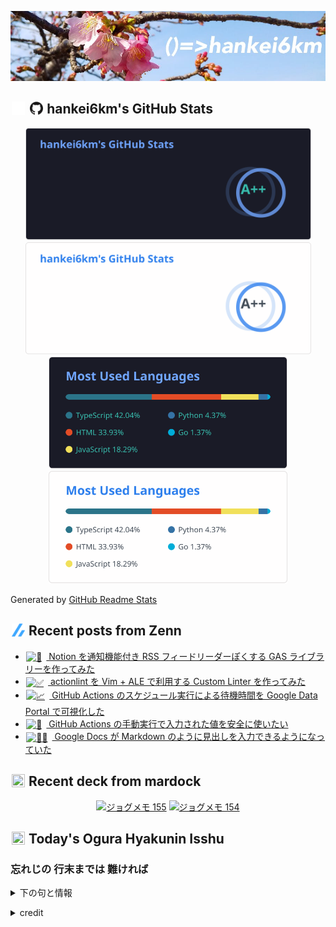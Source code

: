 <p align="center">

![()=>hankei6km](assets/images/header2.jpg)

</p>

<h2>
<img width="24" height="24" style="height:1em;width:1em;margin:0 0.05em 0 0.1em;vertical-align:-0.1em;"
 src="assets/images/github-dark.svg#gh-dark-mode-only" />
<img width="24" height="24" style="height:1em;width:1em;margin:0 0.05em 0 0.1em;vertical-align:-0.1em;"
 src="assets/images/github-light.svg#gh-light-mode-only" />
hankei6km's GitHub Stats
</h2>

<p align="center">

<img width="457" alt="hankei6km's GitHub stats" src="assets/images/stats-dark.svg#gh-dark-mode-only">
<img width="457" alt="hankei6km's GitHub stats" src="assets/images/stats-light.svg#gh-light-mode-only">
<img width="382" alt="Top Langs" src="assets/images/top-langs-dark.svg#gh-dark-mode-only">
<img width="382" alt="Top Langs" src="assets/images/top-langs-light.svg#gh-light-mode-only">

</p>

Generated by [GitHub Readme Stats](https://github.com/anuraghazra/github-readme-stats)

<h2>
<img width="24" height="24" style="width:1em; height:1em; margin: 0 .05em 0 .1em; vertical-align: -0.1em;" src="assets/images/zenn.svg">
Recent posts from Zenn
</h2>

<ul><li><a href="https://zenn.dev/hankei6km/articles/make-gas-library-to-setup-notion-as-feed-reader"><img style="width:1.1em; height:1.1em; margin: 0 .5em 0 .1em; vertical-align: -0.1em;" width="18" height="18" alt="📰" src="https://twemoji.maxcdn.com/v/13.1.0/72x72/1f4f0.png"> Notion を通知機能付き RSS フィードリーダーぽくする GAS ライブラリーを作ってみた</a></li><li><a href="https://zenn.dev/hankei6km/articles/actionlint-with-vim-ale"><img style="width:1.1em; height:1.1em; margin: 0 .5em 0 .1em; vertical-align: -0.1em;" width="18" height="18" alt="✅" src="https://twemoji.maxcdn.com/v/13.1.0/72x72/2705.png"> actionlint を Vim + ALE で利用する Custom Linter を作ってみた</a></li><li><a href="https://zenn.dev/hankei6km/articles/visualization-of-waiting-time-in-github-actions"><img style="width:1.1em; height:1.1em; margin: 0 .5em 0 .1em; vertical-align: -0.1em;" width="18" height="18" alt="📈" src="https://twemoji.maxcdn.com/v/13.1.0/72x72/1f4c8.png"> GitHub Actions のスケジュール実行による待機時間を Google Data Portal で可視化した</a></li><li><a href="https://zenn.dev/hankei6km/articles/use-github-acions-workflow-dispatch-inputs-safely"><img style="width:1.1em; height:1.1em; margin: 0 .5em 0 .1em; vertical-align: -0.1em;" width="18" height="18" alt="🔣" src="https://twemoji.maxcdn.com/v/13.1.0/72x72/1f523.png"> GitHub Actions の手動実行で入力された値を安全に使いたい</a></li><li><a href="https://zenn.dev/hankei6km/articles/automatically-detect-markdown-in-google-docs"><img style="width:1.1em; height:1.1em; margin: 0 .5em 0 .1em; vertical-align: -0.1em;" width="18" height="18" alt="👨‍🎨" src="https://twemoji.maxcdn.com/v/13.1.0/72x72/1f468.png"> Google Docs が Markdown のように見出しを入力できるようになっていた</a></li></ul>

<h2>
<img width="24" height="24" style="width:1em; height:1em; margin: 0 .05em 0 .1em; vertical-align: -0.1em;" src="https://twemoji.maxcdn.com/v/13.1.0/72x72/1f5bc.png">
Recent deck from mardock
</h2>

<p align="center">
<a href="https://hankei6km.github.io/mardock/deck/2022-04-in-outdoor-155"><img alt="ジョグメモ 155" src="https://hankei6km.github.io/mardock/assets/deck/2022-04-in-outdoor-155/2022-04-in-outdoor-155.png" width="270" height="152"></a>
<a href="https://hankei6km.github.io/mardock/deck/2022-04-in-outdoor-154"><img alt="ジョグメモ 154" src="https://hankei6km.github.io/mardock/assets/deck/2022-04-in-outdoor-154/2022-04-in-outdoor-154.png" width="270" height="152"></a>

</p>

<h2>
<img width="24" height="24" style="width:1em; height:1em; margin: 0 .05em 0 .1em; vertical-align: -0.1em;" src="https://twemoji.maxcdn.com/v/13.1.0/72x72/1f38e.png">
Today's Ogura Hyakunin Isshu
</h2>

<h3>忘れじの 行末までは 難ければ</h3>
<p><details><summary>下の句と情報</summary><p>今日を限りの 命ともがな</p><p>(わすれじの ゆくすゑまでは かたければ　けふをかぎりの いのちともがな)</p><ul><li>歌人 - <a href="http://linkdata.org/resource/rdf1s6833i#kajin_054">http://linkdata.org/resource/rdf1s6833i#kajin_054</a></li><li>読札 - <a href="https://commons.wikimedia.org/wiki/File:Hyakuninisshu_054.jpg">https://commons.wikimedia.org/wiki/File:Hyakuninisshu_054.jpg</a></li><li>異なる記録形式 - <a href="http://linkdata.org/resource/rdf1s8931i#audio_nhk_054">http://linkdata.org/resource/rdf1s8931i#audio_nhk_054</a></li></ul></details></p>

<details>
<summary>credit</summary>

- Title: 小倉百人一首かるたデータ
- Author: [Nanako Takahashi](http://linkdata.org/user/tnanako)
- Source: http://linkdata.org/work/rdf1s6834i
- License: http://creativecommons.org/licenses/by/3.0/deed.ja

</details>

